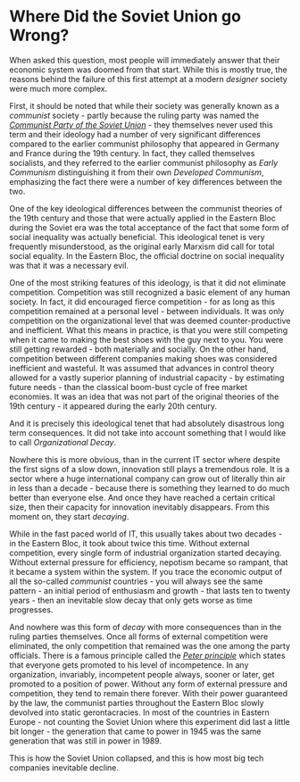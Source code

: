 # Where Did the Soviet Union go Wrong?

When asked this question, most people will immediately answer that their economic system was doomed from that start. While this is mostly true, the reasons behind the failure of this first attempt at a modern *designer* society were much more complex.

First, it should be noted that while their society was generally known as a *communist* society - partly because the ruling party was named the [*Communist Party of the Soviet Union*](https://https://en.wikipedia.org/wiki/Communist_Party_of_the_Soviet_Union) - they themselves never used this term and their ideology had a number of very significant differences compared to the earlier communist philosophy that appeared in Germany and France during the 19th century. In fact, they called themselves socialists, and they referred to the earlier communist philosophy as *Early Communism* distinguishing it from their own *Developed Communism*, emphasizing the fact there were a number of key differences between the two.

One of the key ideological differences between the communist theories of the 19th century and those that were actually applied in the Eastern Bloc during the Soviet era was the total acceptance of the fact that some form of social inequality was actually beneficial. This ideological tenet is very frequently misunderstood, as the original early Marxism did call for total social equality. In the Eastern Bloc, the official doctrine on social inequality was that it was a necessary evil.

One of the most striking features of this ideology, is that it did not eliminate competition. Competition was still recognized a basic element of any human society. In fact, it did encouraged fierce competition - for as long as this competition remained at a personal level - between individuals. It was only competition on the organizational level that was deemed counter-productive and inefficient. What this means in practice, is that you were still competing when it came to making the best shoes with the guy next to you. You were still getting rewarded - both materially and socially. On the other hand, competition between different companies making shoes was considered inefficient and wasteful. It was assumed that advances in control theory allowed for a vastly superior planning of industrial capacity - by estimating future needs - than the classical boom-bust cycle of free market economies. It was an idea that was not part of the original theories of the 19th century - it appeared during the early 20th century.

And it is precisely this ideological tenet that had absolutely disastrous long term consequences. It did not take into account something that I would like to call *Organizational Decay*.

Nowhere this is more obvious, than in the current IT sector where despite the first signs of a slow down, innovation still plays a tremendous role. It is a sector where a huge international company can grow out of literally thin air in less than a decade - because there is something they learned to do much better than everyone else. And once they have reached a certain critical size, then their capacity for innovation inevitably disappears. From this moment on, they start *decaying*.

While in the fast paced world of IT, this usually takes about two decades - in the Eastern Bloc, it took about twice this time. Without external competition, every single form of industrial organization started decaying. Without external pressure for efficiency, nepotism became so rampant, that it became a system within the system. If you trace the economic output of all the so-called *communist* countries - you will always see the same pattern - an initial period of enthusiasm and growth - that lasts ten to twenty years - then an inevitable slow decay that only gets worse as time progresses.

And nowhere was this form of *decay* with more consequences than in the ruling parties themselves. Once all forms of external competition were eliminated, the only competition that remained was the one among the party officials. There is a famous principle called the [*Peter principle*](https://en.wikipedia.org/wiki/Peter_principle) which states that everyone gets promoted to his level of incompetence. In any organization, invariably, incompetent people always, sooner or later, get promoted to a position of power. Without any form of external pressure and competition, they tend to remain there forever. With their power guaranteed by the law, the communist parties throughout the Eastern Bloc slowly devolved into static gerontacracies. In most of the countries in Eastern Europe - not counting the Soviet Union where this experiment did last a little bit longer - the generation that came to power in 1945 was the same generation that was still in power in 1989.

This is how the Soviet Union collapsed, and this is how most big tech companies inevitable decline.
